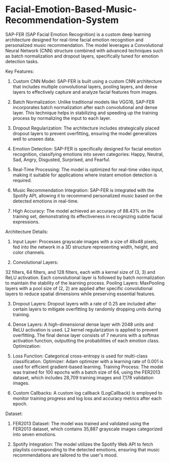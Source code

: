 # Facial-Emotion-Based-Music-Recommendation-System
SAP-FER (SAP Facial Emotion Recognition) is a custom deep learning architecture designed for real-time facial emotion recognition and personalized music recommendation. The model leverages a Convolutional Neural Network (CNN) structure combined with advanced techniques such as batch normalization and dropout layers, specifically tuned for emotion detection tasks.

Key Features:

1. Custom CNN Model: SAP-FER is built using a custom CNN architecture that includes multiple convolutional layers, pooling layers, and dense layers to effectively capture and analyze facial features from images.

2. Batch Normalization: Unlike traditional models like VGG16, SAP-FER incorporates batch normalization after each convolutional and dense layer. This technique helps in stabilizing and speeding up the training process by normalizing the input to each layer.

3. Dropout Regularization: The architecture includes strategically placed dropout layers to prevent overfitting, ensuring the model generalizes well to unseen data.

4. Emotion Detection: SAP-FER is specifically designed for facial emotion recognition, classifying emotions into seven categories: Happy, Neutral, Sad, Angry, Disgusted, Surprised, and Fearful.

5. Real-Time Processing: The model is optimized for real-time video input, making it suitable for applications where instant emotion detection is required.

6. Music Recommendation Integration: SAP-FER is integrated with the Spotify API, allowing it to recommend personalized music based on the detected emotions in real-time.

7. High Accuracy: The model achieved an accuracy of 88.43% on the training set, demonstrating its effectiveness in recognizing subtle facial expressions.

Architecture Details:

1. Input Layer: Processes grayscale images with a size of 48x48 pixels, fed into the network in a 3D structure representing width, height, and color channels.

2. Convolutional Layers:

32 filters, 64 filters, and 128 filters, each with a kernel size of (3, 3) and ReLU activation.
Each convolutional layer is followed by batch normalization to maintain the stability of the learning process.
Pooling Layers: MaxPooling layers with a pool size of (2, 2) are applied after specific convolutional layers to reduce spatial dimensions while preserving essential features.

3. Dropout Layers: Dropout layers with a rate of 0.25 are included after certain layers to mitigate overfitting by randomly dropping units during training.

4. Dense Layers:
A high-dimensional dense layer with 2048 units and ReLU activation is used.
L2 kernel regularization is applied to prevent overfitting.
The final dense layer consists of 7 neurons with a softmax activation function, outputting the probabilities of each emotion class.
Optimization:

5. Loss Function: Categorical cross-entropy is used for multi-class classification.
Optimizer: Adam optimizer with a learning rate of 0.001 is used for efficient gradient-based learning.
Training Process: The model was trained for 100 epochs with a batch size of 64, using the FER2013 dataset, which includes 28,709 training images and 7,178 validation images.

6. Custom Callbacks: A custom log callback (LogCallback) is employed to monitor training progress and log loss and accuracy metrics after each epoch.

Dataset:

1. FER2013 Dataset: The model was trained and validated using the FER2013 dataset, which contains 35,887 grayscale images categorized into seven emotions.

2. Spotify Integration: The model utilizes the Spotify Web API to fetch playlists corresponding to the detected emotions, ensuring that music recommendations are tailored to the user's mood.